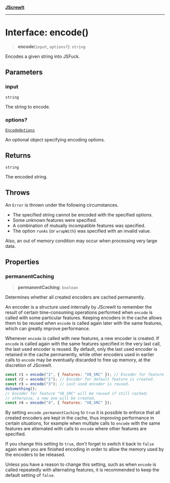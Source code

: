 [**JScrewIt**](../README.md)

***

# Interface: encode()

> **encode**(`input`, `options?`): `string`

Encodes a given string into JSFuck.

## Parameters

### input

`string`

The string to encode.

### options?

[`EncodeOptions`](EncodeOptions.md)

An optional object specifying encoding options.

## Returns

`string`

The encoded string.

## Throws

An `Error` is thrown under the following circumstances.
 - The specified string cannot be encoded with the specified options.
 - Some unknown features were specified.
 - A combination of mutually incompatible features was specified.
 - The option `runAs` (or `wrapWith`) was specified with an invalid value.

Also, an out of memory condition may occur when processing very large data.

## Properties

### permanentCaching

> **permanentCaching**: `boolean`

Determines whether all created encoders are cached permanently.

An encoder is a structure used internally by JScrewIt to remember the result of certain
time-consuming operations performed when `encode` is called with some particular features.
Keeping encoders in the cache allows them to be reused when `encode` is called again later
with the same features, which can greatly improve performance.

Whenever `encode` is called with new features, a new encoder is created.
If `encode` is called again with the same features specified in the very last call, the last
used encoder is reused.
By default, only the last used encoder is retained in the cache permanently, while other
encoders used in earlier calls to `encode` may be eventually discarded to free up memory, at
the discretion of JScrewIt.

```js
const r1 = encode("1", { features: "V8_SRC" }); // Encoder for feature "V8_SRC" is created.
const r2 = encode("2"); // Encoder for default feature is created.
const r3 = encode("3"); // Last used encoder is reused.
doSomething();
// Encoder for feature "V8_SRC" will be reused if still cached;
// otherwise, a new one will be created.
const r4 = encode("4", { features: "V8_SRC" });
```

By setting `encode.permanentCaching` to `true` it is possible to enforce that all created
encoders are kept in the cache, thus improving performance in certain situations, for example
when multiple calls to `encode` with the same features are alternated with calls to `encode`
where other features are specified.

If you change this setting to `true`, don't forget to switch it back to `false` again when
you are finished encoding in order to allow the memory used by the encoders to be released.

Unless you have a reason to change this setting, such as when `encode` is called repeatedly
with alternating features, it is recommended to keep the default setting of `false`.
